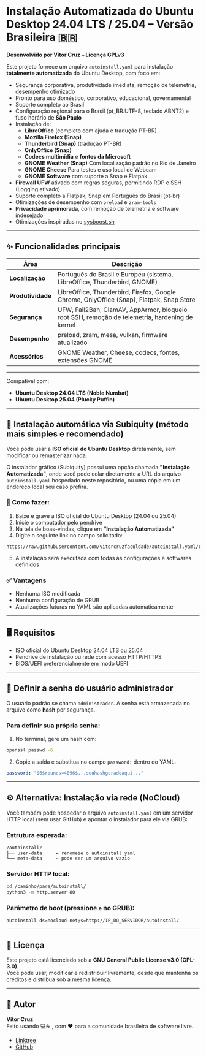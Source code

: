 # Instalação Automatizada do Ubuntu Desktop 24.04 LTS / 25.04 – Versão Brasileira 🇧🇷

**Desenvolvido por Vitor Cruz – Licença GPLv3**

Este projeto fornece um arquivo `autoinstall.yaml` para instalação **totalmente automatizada** do Ubuntu Desktop, com foco em:

- Segurança corporativa, produtividade imediata, remoção de telemetria, desempenho otimizado
- Pronto para uso doméstico, corporativo, educacional, governamental
- Suporte completo ao Brasil
- Configuração regional para o Brasil (pt_BR.UTF-8, teclado ABNT2) e fuso horário de **São Paulo**
- Instalação de:
  - **LibreOffice** (completo com ajuda e tradução PT-BR)
  - **Mozilla Firefox (Snap)** 
  - **Thunderbird (Snap)** (tradução PT-BR)
  - **OnlyOffice (Snap)**
  - **Codecs multimídia** e **fontes da Microsoft**
  - **GNOME Weather (Snap)** Com localização padrão no Rio de Janeiro
  - **GNOME Cheese** Para testes e uso local de Webcam
  - **GNOME Software** com suporte a Snap e Flatpak
- **Firewall UFW** ativado com regras seguras, permitindo RDP e SSH (Logging ativado)
- Suporte completo a Flatpak, Snap em Português do Brasil (pt-br)
- Otimizações de desempenho com `preload` e `zram-tools`
- **Privacidade aprimorada**, com remoção de telemetria e software indesejado
- Otimizações inspiradas no [sysboost.sh](https://github.com/vitorcruzfaculdade/sysboost.sh)

---

## ✨ Funcionalidades principais

| Área              | Descrição                                                                                      |
|-------------------|------------------------------------------------------------------------------------------------|
| **Localização**   | Português do Brasil e Europeu (sistema, LibreOffice, Thunderbird, GNOME)                       |
| **Produtividade** | LibreOffice, Thunderbird, Firefox, Google Chrome, OnlyOffice (Snap), Flatpak, Snap Store       |
| **Segurança**     | UFW, Fail2Ban, ClamAV, AppArmor, bloqueio root SSH, remoção de telemetria, hardening de kernel |
| **Desempenho**    | preload, zram, mesa, vulkan, firmware atualizado                                               |
| **Acessórios**    | GNOME Weather, Cheese, codecs, fontes, extensões GNOME                                         |

---

Compatível com:

- **Ubuntu Desktop 24.04 LTS (Noble Numbat)**  
- **Ubuntu Desktop 25.04 (Plucky Puffin)**

---

## 🚀 Instalação automática via Subiquity (método mais simples e recomendado)

Você pode usar a **ISO oficial do Ubuntu Desktop** diretamente, sem modificar ou remasterizar nada.

O instalador gráfico (Subiquity) possui uma opção chamada **"Instalação Automatizada"**, onde você pode colar diretamente a URL do arquivo `autoinstall.yaml` hospedado neste repositório, ou uma cópia em um endereço local seu caso prefira.

### 🧭 Como fazer:

1. Baixe e grave a ISO oficial do Ubuntu Desktop (24.04 ou 25.04)
2. Inicie o computador pelo pendrive
3. Na tela de boas-vindas, clique em **“Instalação Automatizada”**
4. Digite o seguinte link no campo solicitado:

```
https://raw.githubusercontent.com/vitorcruzfaculdade/autoinstall.yaml/refs/heads/main/autoinstall.yaml
```

5. A instalação será executada com todas as configurações e softwares definidos

### ✅ Vantagens

- Nenhuma ISO modificada
- Nenhuma configuração de GRUB
- Atualizações futuras no YAML são aplicadas automaticamente

---

## 🖥️ Requisitos

- ISO oficial do Ubuntu Desktop 24.04 LTS ou 25.04  
- Pendrive de instalação ou rede com acesso HTTP/HTTPS  
- BIOS/UEFI preferencialmente em modo UEFI  

---

## 🔐 Definir a senha do usuário administrador

O usuário padrão se chama `administrador`. A senha está armazenada no arquivo como **hash** por segurança.

### Para definir sua própria senha:

1. No terminal, gere um hash com:

```bash
openssl passwd -6
```

2. Copie a saída e substitua no campo `password:` dentro do YAML:

```yaml
password: "$6$rounds=4096$...seuhashgeradoaqui..."
```

---

## ⚙️ Alternativa: Instalação via rede (NoCloud)

Você também pode hospedar o arquivo `autoinstall.yaml` em um servidor HTTP local (sem usar GitHub) e apontar o instalador para ele via GRUB:

### Estrutura esperada:

```
/autoinstall/
├── user-data     ← renomeie o autoinstall.yaml
└── meta-data     ← pode ser um arquivo vazio
```

### Servidor HTTP local:

```bash
cd /caminho/para/autoinstall/
python3 -m http.server 80
```

### Parâmetro de boot (pressione `e` no GRUB):

```
autoinstall ds=nocloud-net;s=http://IP_DO_SERVIDOR/autoinstall/
```

---

## 📜 Licença

Este projeto está licenciado sob a **GNU General Public License v3.0 (GPL-3.0)**.  
Você pode usar, modificar e redistribuir livremente, desde que mantenha os créditos e distribua sob a mesma licença.

---

## 🙋 Autor

**Vitor Cruz**  
Feito usando 💻☕ , com ❤️ para a comunidade brasileira de software livre.

- [Linktree](https://linktr.ee/vitorcruzcode)
- [GitHub](https://github.com/vitorcruzfaculdade)
